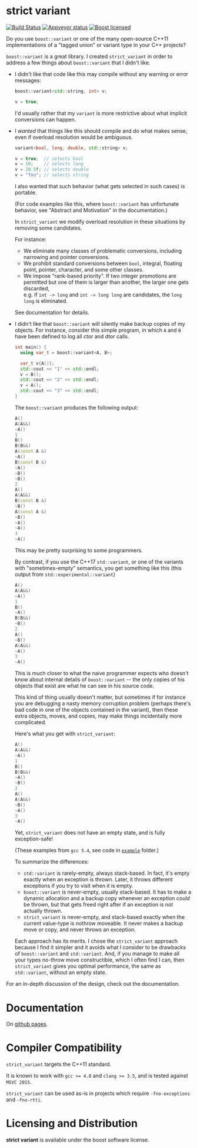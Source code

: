 # strict variant

[![Build Status](https://travis-ci.org/cbeck88/strict-variant.svg?branch=master)](http://travis-ci.org/cbeck88/strict-variant)
[![Appveyor status](https://ci.appveyor.com/api/projects/status/github/cbeck88/strict-variant?branch=master&svg=true)](https://ci.appveyor.com/project/cbeck88/strict-variant)
[![Boost licensed](https://img.shields.io/badge/license-Boost-blue.svg)](./LICENSE)

Do you use `boost::variant` or one of the many open-source C++11 implementations of a "tagged union" or variant type
in your C++ projects?

`boost::variant` is a great library. I created `strict_variant` in order to address a few things about `boost::variant` that I didn't like.

- I didn't like that code like this may compile without any warning or error messages:

  ```c++
  boost::variant<std::string, int> v;  

  v = true;  
  ```
  
  I'd usually rather that my `variant` is more restrictive about what implicit conversions can happen.

- I *wanted* that things like this should compile and do what makes sense, even if overload resolution would
  be ambiguous.

  ```c++
  variant<bool, long, double, std::string> v;  

  v = true;  // selects bool
  v = 10;    // selects long 
  v = 20.5f; // selects double
  v = "foo"; // selects string
  ```

  I also wanted that such behavior (what gets selected in such cases) is portable.

  (For code examples like this, where `boost::variant` has unfortunate behavior, see "Abstract and Motivation" in the documentation.)

  In `strict_variant` we modify overload resolution in these situations by removing some candidates.

  For instance:
     * We eliminate many classes of problematic conversions, including narrowing and pointer conversions.
     * We prohibit standard conversions between `bool`, integral, floating point, pointer, character, and some other classes.  
     * We impose "rank-based priority". If two integer promotions are permitted
       but one of them is larger than another, the larger one gets discarded,  
       e.g. if `int -> long` and `int -> long long` are candidates,
       the `long long` is eliminated.
       
   See documentation for details.
  
- I didn't like that `boost::variant` will silently make backup copies of my objects. For instance, consider this simple program,
  in which `A` and `B` have been defined to log all ctor and dtor calls.
  
  ```c++
  int main() {
    using var_t = boost::variant<A, B>;
  
    var_t v{A()};
    std::cout << "1" << std::endl;
    v = B();
    std::cout << "2" << std::endl;
    v = A();
    std::cout << "3" << std::endl;
  }
  ```
  
  The `boost::variant` produces the following output:
  
  ```c++
  A()
  A(A&&)
  ~A()
  1
  B()
  B(B&&)
  A(const A &)
  ~A()
  B(const B &)
  ~A()
  ~B()
  ~B()
  2
  A()
  A(A&&)
  B(const B &)
  ~B()
  A(const A &)
  ~B()
  ~A()
  ~A()
  3
  ~A()
  ```
  
  This may be pretty surprising to some programmers.
   
  By contrast, if you use the C++17 `std::variant`, or one of the variants with
  "sometimes-empty" semantics, you get something like this (this output from `std::experimental::variant`)
  
  ```c++
  A()
  A(A&&)
  ~A()
  1
  B()
  ~A()
  B(B&&)
  ~B()
  2
  A()
  ~B()
  A(A&&)
  ~A()
  3
  ~A()
  ```
  
  This is much closer to what the naive programmer expects who doesn't know about internal
  details of `boost::variant` -- the only copies of his objects that exist are what he can see
  in his source code.
  
  This kind of thing usually doesn't matter, but sometimes if for instance you are
  debugging a nasty memory corruption problem (perhaps there's bad code in one of the objects contained
  in the variant), then these extra objects, moves, and copies, may make things incidentally more complicated.
  
  Here's what you get with `strict_variant`:
  
  ```c++
  A()
  A(A&&)
  ~A()
  1
  B()
  B(B&&)
  ~A()
  ~B()
  2
  A()
  A(A&&)
  ~B()
  ~A()
  3
  ~A()
  ```
  
  Yet, `strict_variant` does not have an empty state, and is fully exception-safe!

  (These examples from `gcc 5.4`, see code in [`example`](./example) folder.)

  To summarize the differences:

  - `std::variant` is rarely-empty, always stack-based. In fact, it's empty exactly
    when an exception is thrown. Later, it throws different exceptions if you try to visit
    when it is empty.
  - `boost::variant` is never-empty, usually stack-based. It has to make a dynamic allocation
    and a backup copy whenever an exception *could* be thrown, but that gets freed right after
    if an exception is not actually thrown.
  - `strict_variant` is never-empty, and stack-based exactly when the current value-type is
    nothrow moveable. It never makes a backup move or copy, and never throws an exception.
   
  Each approach has its merits. I chose the `strict_variant` approach because I find it
  simpler and it avoids what I consider to be drawbacks of `boost::variant` and `std::variant`. 
  And, if you manage
  to make all your types no-throw move constructible, which I often find I can, then `strict_variant`
  gives you optimal performance, the same as `std::variant`, without an empty state.


For an in-depth discussion of the design, check out the documentation.

Documentation
=============

On [github pages](https://cbeck88.github.io/strict-variant/index.html).

Compiler Compatibility
======================

`strict_variant` targets the C++11 standard.

It is known to work with `gcc >= 4.8` and `clang >= 3.5`, and is tested against `MSVC 2015`.

`strict_variant` can be used as-is in projects which require `-fno-exceptions` and `-fno-rtti`.

Licensing and Distribution
==========================

**strict variant** is available under the boost software license.
